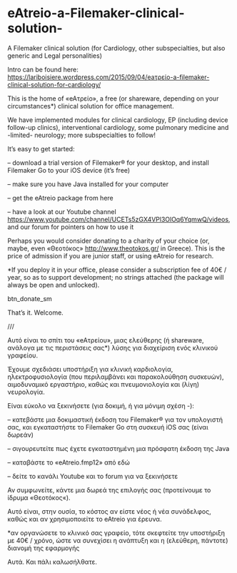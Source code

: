 # eAtreio-a-Filemaker-clinical-solution-
A Filemaker clinical solution (for Cardiology, other subspecialties, but also generic and Legal personalities)


Intro can be found here:
https://lariboisiere.wordpress.com/2015/09/04/eaτρείο-a-filemaker-clinical-solution-for-cardiology/




This is the home of «eAτρείο», a free (or shareware, depending on your circumstances*) clinical solution for office management.

We have implemented modules for clinical cardiology, EP (including device follow-up clinics), interventional cardiology, some pulmonary medicine and -limited- neurology; more subspecialties to follow!

It’s easy to get started:

– download a trial version of Filemaker® for your desktop, and install Filemaker Go to your iOS device (it’s free)

– make sure you have Java installed for your computer

– get the eAtreio package from here

– have a look at our Youtube channel https://www.youtube.com/channel/UCETs5zGX4VPl3OlOq6YqmwQ/videos, and our forum for pointers on how to use it

Perhaps you would consider donating to a charity of your choice (or, maybe, even «Θεοτόκος» http://www.theotokos.gr/ in Greece). This is the price of admission if you are junior staff, or using eAtreio for research.

*If you deploy it in your office, please consider a subscription fee of 40€ / year, so as to support development; no strings attached (the package will always be open and unlocked).

btn_donate_sm

That’s it. Welcome.


///

Αυτό είναι το σπίτι του «eAτρείου», μιας ελεύθερης (ή shareware, ανάλογα με τις περιστάσεις σας*) λύσης για διαχείριση ενός κλινικού γραφείου.

Έχουμε σχεδιάσει υποστήριξη για κλινική καρδιολογία, ηλεκτροφυσιολογία (που περιλαμβάνει και παρακολούθηση συσκευών), αιμοδυναμικό εργαστήριο, καθώς και πνευμονιολογία και (λίγη) νευρολογία.

Είναι εύκολο να ξεκινήσετε (για δοκιμή, ή για μόνιμη σχέση -):

– κατεβάστε μια δοκιμαστική έκδοση του Filemaker® για τον υπολογιστή σας, και εγκαταστήστε το Filemaker Go στη συσκευή iOS σας (είναι δωρεάν)

– σιγουρευτείτε πως έχετε εγκαταστημένη μια πρόσφατη έκδοση της Java

– καταβάστε το «eAtreio.fmp12» από εδώ

– δείτε το κανάλι Youtube και το forum για να ξεκινήσετε

Αν συμφωνείτε, κάντε μια δωρεά της επιλογής σας (προτείνουμε το ίδρυμα «Θεοτόκος«).

Αυτό είναι, στην ουσία, το κόστος αν είστε νέος ή νέα συνάδελφος, καθώς και αν χρησιμοποιείτε το eAtreio για έρευνα.

*αν οργανώσετε το κλινικό σας γραφείο, τότε σκεφτείτε την υποστήριξη με 40€ / χρόνο, ώστε να συνεχίσει η ανάπτυξη και η (ελεύθερη, πάντοτε) διανομή της εφαρμογής

Αυτά. Και πάλι καλωσήλθατε.
